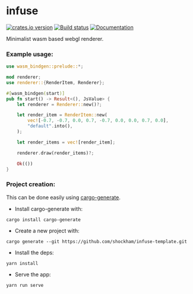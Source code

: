 # infuse
[![crates.io version](https://img.shields.io/crates/v/infuse.svg)](https://crates.io/crates/infuse)
[![Build status](https://travis-ci.org/shockham/infuse.svg?branch=master)](https://travis-ci.org/shockham/infuse)
[![Documentation](https://docs.rs/infuse/badge.svg)](https://docs.rs/infuse)

Minimalist wasm based webgl renderer.

### Example usage:
```rust
use wasm_bindgen::prelude::*;

mod renderer;
use renderer::{RenderItem, Renderer};

#[wasm_bindgen(start)]
pub fn start() -> Result<(), JsValue> {
    let renderer = Renderer::new()?;

    let render_item = RenderItem::new(
        vec![-0.7, -0.7, 0.0, 0.7, -0.7, 0.0, 0.0, 0.7, 0.0],
        "default".into(),
    );

    let render_items = vec![render_item];

    renderer.draw(render_items)?;

    Ok(())
}
```

### Project creation:

This can be done easily using [cargo-generate](https://github.com/ashleygwilliams/cargo-generate).
- Install cargo-generate with:
```
cargo install cargo-generate
```
- Create a new project with:
```
cargo generate --git https://github.com/shockham/infuse-template.git
```
- Install the deps:
```
yarn install
```
- Serve the app:
```
yarn run serve
```
